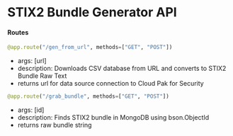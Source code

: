 # STIX2 Bundle Generator API

#### Routes

```python
@app.route("/gen_from_url", methods=["GET", "POST"])
```
  - args: [url]
  - description: Downloads CSV database from URL and converts to STIX2 Bundle Raw Text
  - returns url for data source connection to Cloud Pak for Security
  
  
```python
@app.route("/grab_bundle", methods=["GET", "POST"])
```
- args: [id]
- description: Finds STIX2 bundle in MongoDB using bson.ObjectId
- returns raw bundle string
